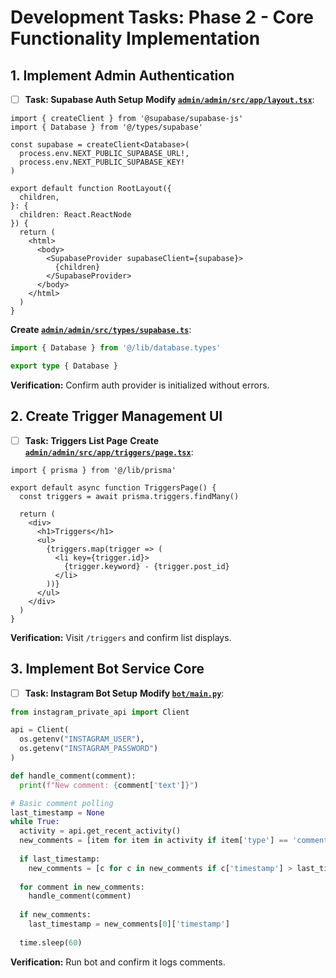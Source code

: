 # Development Tasks: Phase 2 - Core Functionality Implementation

## 1. Implement Admin Authentication
- [ ] **Task: Supabase Auth Setup**
**Modify [`admin/admin/src/app/layout.tsx`](admin/admin/src/app/layout.tsx)**:
```tsx
import { createClient } from '@supabase/supabase-js'
import { Database } from '@/types/supabase'

const supabase = createClient<Database>(
  process.env.NEXT_PUBLIC_SUPABASE_URL!,
  process.env.NEXT_PUBLIC_SUPABASE_KEY!
)

export default function RootLayout({
  children,
}: {
  children: React.ReactNode
}) {
  return (
    <html>
      <body>
        <SupabaseProvider supabaseClient={supabase}>
          {children}
        </SupabaseProvider>
      </body>
    </html>
  )
}
```
**Create [`admin/admin/src/types/supabase.ts`](admin/admin/src/types/supabase.ts)**:
```ts
import { Database } from '@/lib/database.types'

export type { Database }
```
**Verification:** Confirm auth provider is initialized without errors.

## 2. Create Trigger Management UI
- [ ] **Task: Triggers List Page**
**Create [`admin/admin/src/app/triggers/page.tsx`](admin/admin/src/app/triggers/page.tsx)**:
```tsx
import { prisma } from '@/lib/prisma'

export default async function TriggersPage() {
  const triggers = await prisma.triggers.findMany()
  
  return (
    <div>
      <h1>Triggers</h1>
      <ul>
        {triggers.map(trigger => (
          <li key={trigger.id}>
            {trigger.keyword} - {trigger.post_id}
          </li>
        ))}
      </ul>
    </div>
  )
}
```
**Verification:** Visit `/triggers` and confirm list displays.

## 3. Implement Bot Service Core
- [ ] **Task: Instagram Bot Setup**
**Modify [`bot/main.py`](bot/main.py)**:
```python
from instagram_private_api import Client

api = Client(
  os.getenv("INSTAGRAM_USER"), 
  os.getenv("INSTAGRAM_PASSWORD")
)

def handle_comment(comment):
  print(f"New comment: {comment['text']}")

# Basic comment polling
last_timestamp = None
while True:
  activity = api.get_recent_activity()
  new_comments = [item for item in activity if item['type'] == 'comment']
  
  if last_timestamp:
    new_comments = [c for c in new_comments if c['timestamp'] > last_timestamp]
  
  for comment in new_comments:
    handle_comment(comment)
  
  if new_comments:
    last_timestamp = new_comments[0]['timestamp']
  
  time.sleep(60)
```
**Verification:** Run bot and confirm it logs comments.
